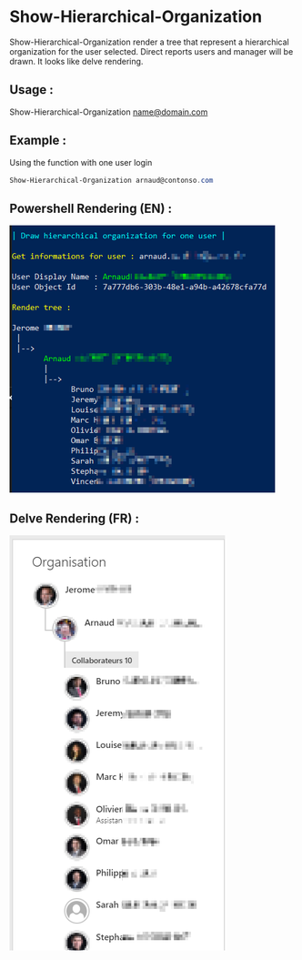 Show-Hierarchical-Organization
===================

Show-Hierarchical-Organization render a tree that represent a hierarchical organization for the user selected. Direct reports users and manager will be drawn. It looks like delve rendering.


## Usage :

Show-Hierarchical-Organization name@domain.com


## Example :

Using the function with one user login
```PowerShell
Show-Hierarchical-Organization arnaud@contonso.com
```

## Powershell Rendering (EN) : 

![alt tag](images/result.png) 

## Delve Rendering (FR) : 

![alt tag](images/delve.png) 